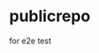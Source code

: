 # publicrepo
for e2e test





















































































































































































































































































































































































































































































































































































































































































































































































































































































































































































































































































































































































































































































































































































































































































































































































































































































































































































































































































































































































































































































































































































































































































































































































































































































































































































